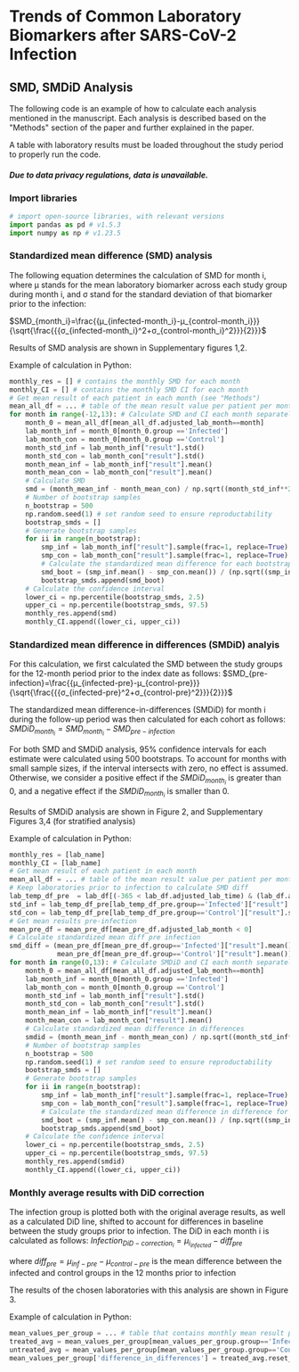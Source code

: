 # Trends of Common Laboratory Biomarkers after SARS-CoV-2 Infection

## SMD, SMDiD Analysis

The following code is an example of how to calculate each analysis mentioned in the manuscript. Each analysis is described based on the "Methods" section of the paper and further explained in the paper.

A table with laboratory results must be loaded throughout the study period to properly run the code.

#### *Due to data privacy regulations, data is unavailable.*

### Import libraries


```python
# import open-source libraries, with relevant versions
import pandas as pd # v1.5.3
import numpy as np # v1.23.5
```

### Standardized mean difference (SMD) analysis

The following equation determines the calculation of SMD for month i, where μ stands for the mean laboratory biomarker across each study group during month i, and σ stand for the standard deviation of that biomarker prior to the infection:

$SMD_{month_i}=\frac{{μ_{infected-month_i}-μ_{control-month_i}}} {\sqrt{\frac{{{σ_{infected-month_i}^2+σ_{control-month_i}^2}}}{2}}}$

Results of SMD analysis are shown in Supplementary figures 1,2.

Example of calculation in Python:
```python
monthly_res = [] # contains the monthly SMD for each month
monthly_CI = [] # contains the monthly SMD CI for each month 
# Get mean result of each patient in each month (see "Methods")
mean_all_df = ... # table of the mean result value per patient per month of each group
for month in range(-12,13): # Calculate SMD and CI each month separately
    month_0 = mean_all_df[mean_all_df.adjusted_lab_month==month]
    lab_month_inf = month_0[month_0.group =='Infected']
    lab_month_con = month_0[month_0.group =='Control']
    month_std_inf = lab_month_inf["result"].std()
    month_std_con = lab_month_con["result"].std()
    month_mean_inf = lab_month_inf["result"].mean()
    month_mean_con = lab_month_con["result"].mean()
    # Calculate SMD
    smd = (month_mean_inf - month_mean_con) / np.sqrt((month_std_inf**2 + month_std_con**2) / 2) 
    # Number of bootstrap samples
    n_bootstrap = 500
    np.random.seed(1) # set random seed to ensure reproductability
    bootstrap_smds = []
    # Generate bootstrap samples
    for ii in range(n_bootstrap):
        smp_inf = lab_month_inf["result"].sample(frac=1, replace=True)
        smp_con = lab_month_con["result"].sample(frac=1, replace=True)
        # Calculate the standardized mean difference for each bootstrap sample
        smd_boot = (smp_inf.mean() - smp_con.mean()) / (np.sqrt((smp_inf.std()**2+smp_con.std()**2)/2))
        bootstrap_smds.append(smd_boot)
    # Calculate the confidence interval
    lower_ci = np.percentile(bootstrap_smds, 2.5)
    upper_ci = np.percentile(bootstrap_smds, 97.5)
    monthly_res.append(smd)
    monthly_CI.append((lower_ci, upper_ci))
```

### Standardized mean difference in differences (SMDiD) analyis
For this calculation, we first calculated the SMD between the study groups for the 12-month period prior to the index date as follows:  $SMD_{pre-infection}=\frac{{μ_{infected-pre}-μ_{control-pre}}} {\sqrt{\frac{{{σ_{infected-pre}^2+σ_{control-pre}^2}}}{2}}}$

The standardized mean difference-in-differences (SMDiD) for month i during the follow-up period was then calculated for each cohort as follows: 
$SMDiD_{month_i}=SMD_{month_i}-SMD_{pre-infection}$

For both SMD and SMDiD analysis, 95% confidence intervals for each estimate were calculated using 500 bootstraps. To account for months with small sample sizes, if the interval intersects with zero, no effect is assumed. Otherwise, we consider a positive effect if the $SMDiD_{month_i}$ is greater than 0, and a negative effect if the $SMDiD_{month_i}$ is smaller than 0.

Results of SMDiD analysis are shown in Figure 2, and Supplementary Figures 3,4 (for stratified analysis)

Example of calculation in Python:
```python
monthly_res = [lab_name]
monthly_CI = [lab_name]
# Get mean result of each patient in each month 
mean_all_df = ... # table of the mean result value per patient per month of each group
# Keep laboratories prior to infection to calculate SMD diff
lab_temp_df_pre  = lab_df[(-365 < lab_df.adjusted_lab_time) & (lab_df.adjusted_lab_time < 0)]
std_inf = lab_temp_df_pre[lab_temp_df_pre.group=='Infected']["result"].std()
std_con = lab_temp_df_pre[lab_temp_df_pre.group=='Control']["result"].std()
# Get mean results pre-infection
mean_pre_df = mean_pre_df[mean_pre_df.adjusted_lab_month < 0]
# Calculate standardized mean diff pre infection 
smd_diff = (mean_pre_df[mean_pre_df.group=='Infected']["result"].mean() - 
            mean_pre_df[mean_pre_df.group=='Control']["result"].mean())/np.sqrt((std_inf**2+std_con**2)/2)
for month in range(0,13): # Calculate SMDiD and CI each month separately
    month_0 = mean_all_df[mean_all_df.adjusted_lab_month==month]
    lab_month_inf = month_0[month_0.group =='Infected']
    lab_month_con = month_0[month_0.group =='Control']
    month_std_inf = lab_month_inf["result"].std()
    month_std_con = lab_month_con["result"].std()
    month_mean_inf = lab_month_inf["result"].mean()
    month_mean_con = lab_month_con["result"].mean()
    # Calculate standardized mean difference in differences
    smdid = (month_mean_inf - month_mean_con) / np.sqrt((month_std_inf**2 + month_std_con**2) / 2) - smd_diff
    # Number of bootstrap samples
    n_bootstrap = 500
    np.random.seed(1) # set random seed to ensure reproductability
    bootstrap_smds = []
    # Generate bootstrap samples
    for ii in range(n_bootstrap):
        smp_inf = lab_month_inf["result"].sample(frac=1, replace=True)
        smp_con = lab_month_con["result"].sample(frac=1, replace=True)
        # Calculate the standardized mean difference in difference for each bootstrap sample
        smd_boot = (smp_inf.mean() - smp_con.mean()) / (np.sqrt((smp_inf.std()**2+smp_con.std()**2)/2)) - smd_diff
        bootstrap_smds.append(smd_boot)
    # Calculate the confidence interval
    lower_ci = np.percentile(bootstrap_smds, 2.5)
    upper_ci = np.percentile(bootstrap_smds, 97.5)
    monthly_res.append(smdid) 
    monthly_CI.append((lower_ci, upper_ci))
```

### Monthly average results with DiD correction

The infection group is plotted both with the original average results, as well as a calculated DiD line, shifted to account for differences in baseline between the study groups prior to infection. The DiD in each month i is calculated as follows: $Infection_{DiD-correction_i}=μ_{i_{infected}}-diff_{pre}$ 

where $diff_{pre}=μ_{inf-pre}-μ_{control-pre}$ is the mean difference between the infected and control groups in the 12 months prior to infection

The results of the chosen laboratories with this analysis are shown in Figure 3.

Example of calculation in Python:
```python
mean_values_per_group = ... # table that contains monthly mean result per group 
treated_avg = mean_values_per_group[mean_values_per_group.group=='Infected']['result']
untreated_avg = mean_values_per_group[mean_values_per_group.group=='Control']['result']
mean_values_per_group['difference_in_differences'] = treated_avg.reset_index(drop=True)-untreated_avg.reset_index(drop=True)
```
